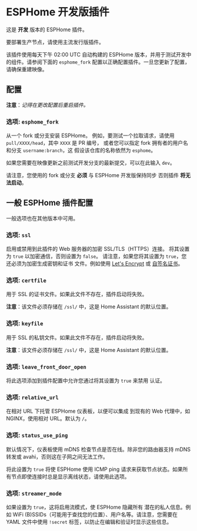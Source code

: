 # ESPHome 开发版插件

这是 **开发** 版本的 ESPHome 插件。

要部署生产节点，请使用主流发行版插件。

该插件使用每天下午 02:00 UTC 自动构建的 ESPHome 版本，并用于测试开发中的组件。请参阅下面的 `esphome_fork` 配置以正确配置插件。一旦您更新了配置，请确保重建映像。

## 配置

**注意**：_记得在更改配置后重启插件。_

### 选项: `esphome_fork`

从一个 fork 或分支安装 ESPHome。
例如，要测试一个拉取请求，请使用 `pull/XXXX/head`，其中 `XXXX` 是 PR 编号，
或者您可以指定 fork 拥有者的用户名和分支 `username:branch`，这
假设该仓库的名称依然为 `esphome`。

如果您需要在映像更新之前测试开发分支的最新提交，可以在此输入 `dev`。

请注意，您使用的 fork 或分支 **必须** 与 ESPHome 开发版保持同步
否则插件 **将无法启动**。

## 一般 ESPHome 插件配置

一般选项也在其他版本中可用。

### 选项: `ssl`

启用或禁用到此插件的 Web 服务器的加密 SSL/TLS（HTTPS）连接。
将其设置为 `true` 以加密通信，否则设置为 `false`。
请注意，如果您将其设置为 `true`，您还必须为加密生成密钥和证书
文件。例如使用 [Let's Encrypt](https://www.home-assistant.io/addons/lets_encrypt/)
或 [自签名证书](https://www.home-assistant.io/docs/ecosystem/certificates/tls_self_signed_certificate/)。

### 选项: `certfile`

用于 SSL 的证书文件。如果此文件不存在，插件启动将失败。

**注意**：该文件必须存储在 `/ssl/` 中，这是 Home Assistant 的默认位置。

### 选项: `keyfile`

用于 SSL 的私钥文件。如果此文件不存在，插件启动将失败。

**注意**：该文件必须存储在 `/ssl/` 中，这是 Home Assistant 的默认位置。

### 选项: `leave_front_door_open`

将此选项添加到插件配置中允许您通过将其设置为 `true` 来禁用
认证。

### 选项: `relative_url`

在相对 URL 下托管 ESPHome 仪表板，以便可以集成
到现有的 Web 代理中，如 NGINX，使用相对 URL。默认为 `/`。

### 选项: `status_use_ping`

默认情况下，仪表板使用 mDNS 检查节点是否在线。除非您的路由器支持 mDNS 转发或 avahi，否则这在子网之间无法工作。

将此设置为 `true` 将使 ESPHome 使用 ICMP ping 请求来获取节点状态。如果所有节点即使连接时总是显示离线状态，请使用此选项。

### 选项: `streamer_mode`

如果设置为 `true`，这将启用流模式，使 ESPHome 隐藏所有
潜在的私人信息。例如 WiFi (B)SSIDs（可能用于查找您的位置）、用户名等。请注意，您需要在 YAML 文件中使用
`!secret` 标签，以防止在编辑和验证时显示这些信息。